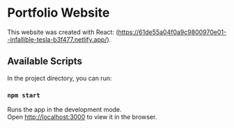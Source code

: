 # Portfolio Website

This website was created with React: (https://61de55a04f0a9c9800970e01--infallible-tesla-b3f477.netlify.app/).

## Available Scripts

In the project directory, you can run:

### `npm start`

Runs the app in the development mode.\
Open [http://localhost:3000](http://localhost:3000) to view it in the browser.

